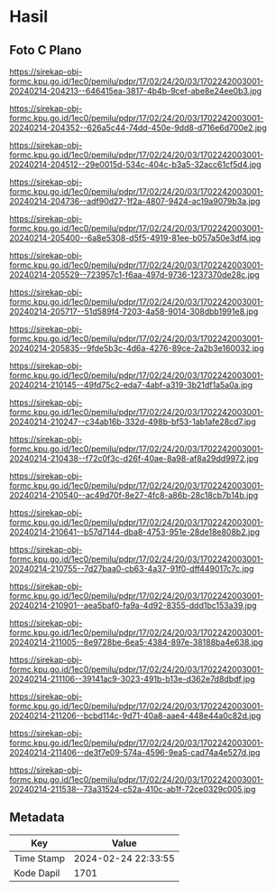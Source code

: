 # Hasil

## Foto C Plano

https://sirekap-obj-formc.kpu.go.id/1ec0/pemilu/pdpr/17/02/24/20/03/1702242003001-20240214-204213--646415ea-3817-4b4b-9cef-abe8e24ee0b3.jpg

https://sirekap-obj-formc.kpu.go.id/1ec0/pemilu/pdpr/17/02/24/20/03/1702242003001-20240214-204352--626a5c44-74dd-450e-9dd8-d716e6d700e2.jpg

https://sirekap-obj-formc.kpu.go.id/1ec0/pemilu/pdpr/17/02/24/20/03/1702242003001-20240214-204512--29e0015d-534c-404c-b3a5-32acc61cf5d4.jpg

https://sirekap-obj-formc.kpu.go.id/1ec0/pemilu/pdpr/17/02/24/20/03/1702242003001-20240214-204736--adf90d27-1f2a-4807-9424-ac19a9079b3a.jpg

https://sirekap-obj-formc.kpu.go.id/1ec0/pemilu/pdpr/17/02/24/20/03/1702242003001-20240214-205400--6a8e5308-d5f5-4919-81ee-b057a50e3df4.jpg

https://sirekap-obj-formc.kpu.go.id/1ec0/pemilu/pdpr/17/02/24/20/03/1702242003001-20240214-205529--723957c1-f6aa-497d-9736-1237370de28c.jpg

https://sirekap-obj-formc.kpu.go.id/1ec0/pemilu/pdpr/17/02/24/20/03/1702242003001-20240214-205717--51d589f4-7203-4a58-9014-308dbb1991e8.jpg

https://sirekap-obj-formc.kpu.go.id/1ec0/pemilu/pdpr/17/02/24/20/03/1702242003001-20240214-205835--9fde5b3c-4d6a-4276-89ce-2a2b3e160032.jpg

https://sirekap-obj-formc.kpu.go.id/1ec0/pemilu/pdpr/17/02/24/20/03/1702242003001-20240214-210145--49fd75c2-eda7-4abf-a319-3b21df1a5a0a.jpg

https://sirekap-obj-formc.kpu.go.id/1ec0/pemilu/pdpr/17/02/24/20/03/1702242003001-20240214-210247--c34ab16b-332d-498b-bf53-1ab1afe28cd7.jpg

https://sirekap-obj-formc.kpu.go.id/1ec0/pemilu/pdpr/17/02/24/20/03/1702242003001-20240214-210438--f72c0f3c-d26f-40ae-8a98-af8a29dd9972.jpg

https://sirekap-obj-formc.kpu.go.id/1ec0/pemilu/pdpr/17/02/24/20/03/1702242003001-20240214-210540--ac49d70f-8e27-4fc8-a86b-28c18cb7b14b.jpg

https://sirekap-obj-formc.kpu.go.id/1ec0/pemilu/pdpr/17/02/24/20/03/1702242003001-20240214-210641--b57d7144-dba8-4753-951e-28de18e808b2.jpg

https://sirekap-obj-formc.kpu.go.id/1ec0/pemilu/pdpr/17/02/24/20/03/1702242003001-20240214-210755--7d27baa0-cb63-4a37-91f0-dff449017c7c.jpg

https://sirekap-obj-formc.kpu.go.id/1ec0/pemilu/pdpr/17/02/24/20/03/1702242003001-20240214-210901--aea5baf0-fa9a-4d92-8355-ddd1bc153a39.jpg

https://sirekap-obj-formc.kpu.go.id/1ec0/pemilu/pdpr/17/02/24/20/03/1702242003001-20240214-211005--8e9728be-6ea5-4384-897e-38188ba4e638.jpg

https://sirekap-obj-formc.kpu.go.id/1ec0/pemilu/pdpr/17/02/24/20/03/1702242003001-20240214-211106--39141ac9-3023-491b-b13e-d362e7d8dbdf.jpg

https://sirekap-obj-formc.kpu.go.id/1ec0/pemilu/pdpr/17/02/24/20/03/1702242003001-20240214-211206--bcbd114c-9d71-40a8-aae4-448e44a0c82d.jpg

https://sirekap-obj-formc.kpu.go.id/1ec0/pemilu/pdpr/17/02/24/20/03/1702242003001-20240214-211406--de3f7e09-574a-4596-9ea5-cad74a4e527d.jpg

https://sirekap-obj-formc.kpu.go.id/1ec0/pemilu/pdpr/17/02/24/20/03/1702242003001-20240214-211538--73a31524-c52a-410c-ab1f-72ce0329c005.jpg


## Metadata

| Key        | Value               |
| ---------- | ------------------- |
| Time Stamp | 2024-02-24 22:33:55 |
| Kode Dapil | 1701                |



